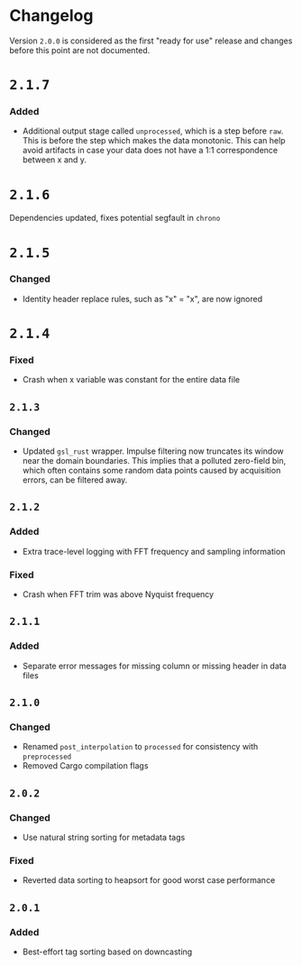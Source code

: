 # Changelog
Version `2.0.0` is considered as the first "ready for use" release and changes before this point are not documented.

# `2.1.7`
### Added
- Additional output stage called `unprocessed`, which is a step before `raw`. This is before the step which makes the data monotonic. This can help avoid artifacts in case your data does not have a 1:1 correspondence between x and y.

# `2.1.6`
Dependencies updated, fixes potential segfault in `chrono`

# `2.1.5`
### Changed
- Identity header replace rules, such as "x" = "x", are now ignored

# `2.1.4`
### Fixed
- Crash when x variable was constant for the entire data file

## `2.1.3`
### Changed
- Updated `gsl_rust` wrapper. Impulse filtering now truncates its window near the domain boundaries. This implies that a polluted zero-field bin, which often contains some random data points caused by acquisition errors, can be filtered away.

## `2.1.2`
### Added
- Extra trace-level logging with FFT frequency and sampling information

### Fixed
- Crash when FFT trim was above Nyquist frequency

## `2.1.1`
### Added
- Separate error messages for missing column or missing header in data files

## `2.1.0`
### Changed
- Renamed `post_interpolation` to `processed` for consistency with `preprocessed` 
- Removed Cargo compilation flags

## `2.0.2`
### Changed
- Use natural string sorting for metadata tags

### Fixed
- Reverted data sorting to heapsort for good worst case performance

## `2.0.1`
### Added
- Best-effort tag sorting based on downcasting
